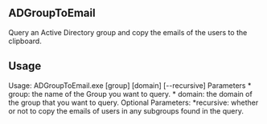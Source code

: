 ﻿## ADGroupToEmail

Query an Active Directory group and copy the emails of the users to the clipboard.

## Usage
Usage: ADGroupToEmail.exe [group] [domain] [--recursive]
Parameters
	* group: the name of the Group you want to query.
	* domain: the domain of the group that you want to query.
Optional Parameters:
	*recursive: whether or not to copy the emails of users in any subgroups found in the query.
